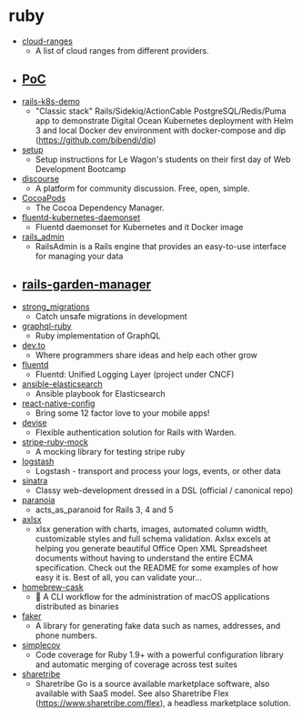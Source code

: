 # ruby
- [cloud-ranges](https://github.com/pry0cc/cloud-ranges)
  - A list of cloud ranges from different providers.
- [PoC](https://github.com/pedrib/PoC)
  - 
- [rails-k8s-demo](https://github.com/lewagon/rails-k8s-demo)
  - "Classic stack" Rails/Sidekiq/ActionCable PostgreSQL/Redis/Puma app to demonstrate Digital Ocean Kubernetes deployment with Helm 3 and local Docker dev environment with docker-compose and dip (https://github.com/bibendi/dip)
- [setup](https://github.com/lewagon/setup)
  - Setup instructions for Le Wagon's students on their first day of Web Development Bootcamp
- [discourse](https://github.com/discourse/discourse)
  - A platform for community discussion. Free, open, simple.
- [CocoaPods](https://github.com/CocoaPods/CocoaPods)
  - The Cocoa Dependency Manager.
- [fluentd-kubernetes-daemonset](https://github.com/fluent/fluentd-kubernetes-daemonset)
  - Fluentd daemonset for Kubernetes and it Docker image
- [rails_admin](https://github.com/sferik/rails_admin)
  - RailsAdmin is a Rails engine that provides an easy-to-use interface for managing your data
- [rails-garden-manager](https://github.com/lewagon/rails-garden-manager)
  - 
- [strong_migrations](https://github.com/ankane/strong_migrations)
  - Catch unsafe migrations in development
- [graphql-ruby](https://github.com/rmosolgo/graphql-ruby)
  - Ruby implementation of GraphQL
- [dev.to](https://github.com/thepracticaldev/dev.to)
  - Where programmers share ideas and help each other grow
- [fluentd](https://github.com/fluent/fluentd)
  - Fluentd: Unified Logging Layer (project under CNCF)
- [ansible-elasticsearch](https://github.com/elastic/ansible-elasticsearch)
  - Ansible playbook for Elasticsearch
- [react-native-config](https://github.com/luggit/react-native-config)
  - Bring some 12 factor love to your mobile apps!
- [devise](https://github.com/heartcombo/devise)
  - Flexible authentication solution for Rails with Warden.
- [stripe-ruby-mock](https://github.com/stripe-ruby-mock/stripe-ruby-mock)
  - A mocking library for testing stripe ruby
- [logstash](https://github.com/elastic/logstash)
  - Logstash - transport and process your logs, events, or other data
- [sinatra](https://github.com/sinatra/sinatra)
  - Classy web-development dressed in a DSL (official / canonical repo)
- [paranoia](https://github.com/rubysherpas/paranoia)
  - acts_as_paranoid for Rails 3, 4 and 5
- [axlsx](https://github.com/randym/axlsx)
  - xlsx generation with charts, images, automated column width, customizable styles and full schema validation. Axlsx excels at helping you generate beautiful Office Open XML Spreadsheet documents without having to understand the entire ECMA specification. Check out the README for some examples of how easy it is. Best of all, you can validate your…
- [homebrew-cask](https://github.com/Homebrew/homebrew-cask)
  - 🍻 A CLI workflow for the administration of macOS applications distributed as binaries
- [faker](https://github.com/faker-ruby/faker)
  - A library for generating fake data such as names, addresses, and phone numbers.
- [simplecov](https://github.com/colszowka/simplecov)
  - Code coverage for Ruby 1.9+ with a powerful configuration library and automatic merging of coverage across test suites
- [sharetribe](https://github.com/sharetribe/sharetribe)
  - Sharetribe Go is a source available marketplace software, also available with SaaS model. See also Sharetribe Flex (https://www.sharetribe.com/flex), a headless marketplace solution.
